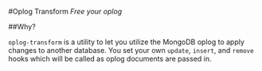 #Oplog Transform
*Free your oplog*

##Why?

`oplog-transform` is a utility to let you utilize the MongoDB oplog to apply changes to another database. You set your own `update`, `insert`, and `remove` hooks which will be called as oplog documents are passed in.
